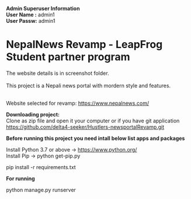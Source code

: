 <b>Admin Superuser Information</b> <br>
<b>User Name :</b> admin1<br>
<b>User Passw:</b> admin1<br>

# NepalNews Revamp - LeapFrog Student partner program
The website details is in screenshot folder.<br><br>
This project is a Nepali news portal with mordern style and features.<br><br>

Website selected for revamp: https://www.nepalnews.com/ <br>

<b> Downloading project:</b><br>
 Clone as zip file and open it your computer or if you have git application<br>
 https://github.com/delta4-seeker/Hustlers-newsportalRevamp.git<br>
 
<b>Before running this project you need intall below list apps and packages</b><br>

Install Python 3.7 or above -> https://www.python.org/<br>
Install Pip   -> python get-pip.py<br>

pip install -r requirements.txt<br>


<b>For running</b> <br>

python manage.py runserver<br>
